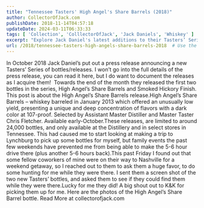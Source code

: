 ```yaml
---
title: "Tennessee Tasters' High Angel's Share Barrels (2018)"
author: CollectorOfJack.com
publishDate: 2018-11-14T04:57:18
updateDate: 2024-03-11T06:33:33
tags: [ 'Collection', 'ColllectorOfJack', 'Jack Daniels', 'Whiskey' ]
excerpt: "Explore Jack Daniel's latest additions to their Tasters’ Series: the High Angel’s Share Barrels release. Discover this unique, limited-edition Tennessee whiskey."
url: /2018/tennessee-tasters-high-angels-share-barrels-2018  # Use the generated URL with year
---
```

In October 2018 Jack Daniel’s put out a press release announcing a new Tasters’ Series of bottles/releases. I won’t go into the full details of the press release, you can read it here, but I do want to document the releases as I acquire them!&nbsp; Towards the end of the month they released the first two bottles in the series, High Angel’s Share Barrels and Smoked Hickory Finish. This post is about the High Angel’s Share Barrels release.High Angel’s Share Barrels – whiskey barreled in January 2013 which offered an unusually low yield, presenting a unique and deep concentration of flavors with a dark color at 107-proof. Selected by Assistant Master Distiller and Master Taster Chris Fletcher. Available early-October.These releases, are limited to around 24,000 bottles, and only available at the Distillery and in select stores in Tennessee. This had caused me to start looking at making a trip to Lynchburg to pick up some bottles for myself, but family events the past few weekends have prevented me from being able to make the 5-6 hour drive there (plus another 5-6 hours back).This past Friday I found out that some fellow coworkers of mine were on their way to Nashville for a weekend getaway, so I reached out to them to ask them a huge favor, to do some hunting for me while they were there. I sent them a screen shot of the two new Tasters’ bottles, and asked them to see if they could find them while they were there.Lucky for me they did! A big shout out to K&amp;K for picking them up for me. Here are the photos of the High Angel’s Share Barrel bottle. Read More at collectorofjack.com


